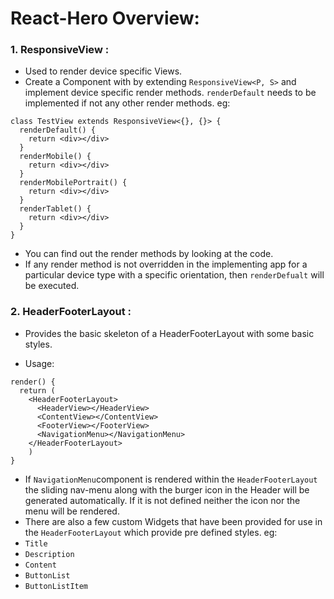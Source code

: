 # React-Hero Overview:

### 1. ResponsiveView :

  - Used to render device specific Views.
  - Create a Component with by extending `ResponsiveView<P, S>` and implement device specific render methods.
  `renderDefault` needs to be implemented if not any other render methods.
  eg:
  ```
  class TestView extends ResponsiveView<{}, {}> {
    renderDefault() {
      return <div></div>
    }
    renderMobile() {
      return <div></div>
    }
    renderMobilePortrait() {
      return <div></div>
    }
    renderTablet() {
      return <div></div>
    }
  }
  ```
- You can find out the render methods by looking at the code.
- If any render method is not overridden in the implementing app for a particular device type with a specific orientation, then `renderDefualt` will be executed.

### 2. HeaderFooterLayout :

- Provides the basic skeleton of a HeaderFooterLayout with some basic styles.

- Usage:
```
render() {
  return (
    <HeaderFooterLayout>
      <HeaderView></HeaderView>
      <ContentView></ContentView>
      <FooterView></FooterView>
      <NavigationMenu></NavigationMenu>
    </HeaderFooterLayout>
    )
}
```
- If `NavigationMenu`component is rendered within the `HeaderFooterLayout` the sliding nav-menu along with the burger icon in the Header will be generated automatically. If it is not defined neither the icon nor the menu will be rendered.
- There are also a few custom Widgets that have been provided for use in the `HeaderFooterLayout` which provide pre defined styles.
eg:
 - `Title`
 - `Description`
 - `Content`
 - `ButtonList`
 - `ButtonListItem`
